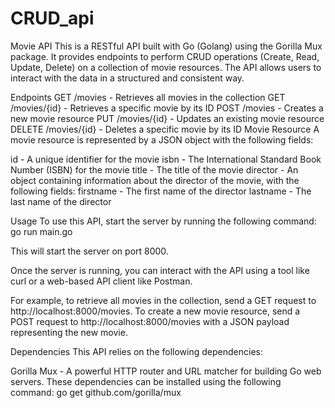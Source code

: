 # CRUD_api

Movie API
This is a RESTful API built with Go (Golang) using the Gorilla Mux package. It provides endpoints to perform CRUD operations (Create, Read, Update, Delete) on a collection of movie resources. The API allows users to interact with the data in a structured and consistent way.

Endpoints
GET /movies - Retrieves all movies in the collection
GET /movies/{id} - Retrieves a specific movie by its ID
POST /movies - Creates a new movie resource
PUT /movies/{id} - Updates an existing movie resource
DELETE /movies/{id} - Deletes a specific movie by its ID
Movie Resource
A movie resource is represented by a JSON object with the following fields:

id - A unique identifier for the movie
isbn - The International Standard Book Number (ISBN) for the movie
title - The title of the movie
director - An object containing information about the director of the movie, with the following fields:
firstname - The first name of the director
lastname - The last name of the director

Usage
To use this API, start the server by running the following command:
go run main.go

This will start the server on port 8000.

Once the server is running, you can interact with the API using a tool like curl or a web-based API client like Postman.

For example, to retrieve all movies in the collection, send a GET request to http://localhost:8000/movies. To create a new movie resource, send a POST request to http://localhost:8000/movies with a JSON payload representing the new movie.

Dependencies
This API relies on the following dependencies:

Gorilla Mux - A powerful HTTP router and URL matcher for building Go web servers.
These dependencies can be installed using the following command:
go get github.com/gorilla/mux

